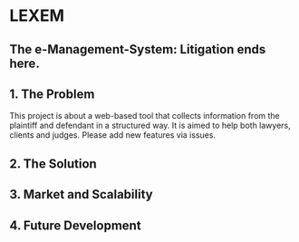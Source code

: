 # LEXEM
## The e-Management-System: Litigation ends here.
## 1. The Problem
This project is about a web-based tool that collects information from the plaintiff and defendant in a structured way.
It is aimed to help both lawyers, clients and judges.
Please add new features via issues.
## 2. The Solution

## 3. Market and Scalability

## 4. Future Development
